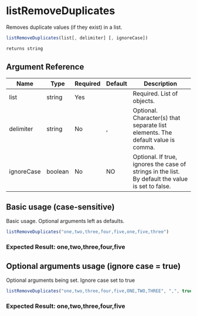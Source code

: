 # listRemoveDuplicates

Removes duplicate values (if they exist) in a list.

```javascript
listRemoveDuplicates(list[, delimiter] [, ignoreCase])
```

```javascript
returns string
```

## Argument Reference

| Name | Type | Required | Default | Description |
| --- | --- | --- | --- | --- |
| list | string | Yes |  | Required. List of objects. |
| delimiter | string | No | , | Optional. Character(s) that separate list elements. The default value is comma. |
| ignoreCase | boolean | No | NO | Optional. If true, ignores the case of strings in the list. By default the value is set to false. |

## Basic usage (case-sensitive)

Basic usage. Optional arguments left as defaults.

```javascript
listRemoveDuplicates("one,two,three,four,five,one,five,three")
```

### Expected Result: one,two,three,four,five

## Optional arguments usage (ignore case = true)

Optional arguments being set. Ignore case set to true

```javascript
listRemoveDuplicates("one,two,three,four,five,ONE,TWO,THREE", ",", true)
```

### Expected Result: one,two,three,four,five
